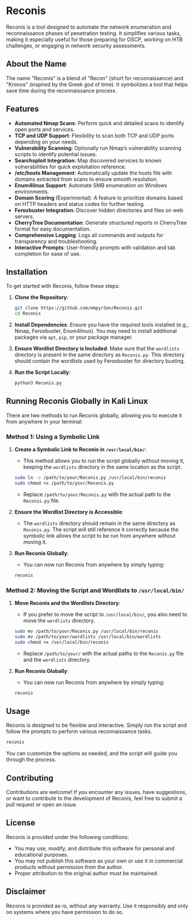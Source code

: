 
# Reconis

Reconis is a tool designed to automate the network enumeration and reconnaissance phases of penetration testing. It simplifies various tasks, making it especially useful for those preparing for OSCP, working on HTB challenges, or engaging in network security assessments.

## About the Name
The name "Reconis" is a blend of "Recon" (short for reconnaissance) and "Kronos" (inspired by the Greek god of time). It symbolizes a tool that helps save time during the reconnaissance process.

## Features

- **Automated Nmap Scans**: Perform quick and detailed scans to identify open ports and services.
- **TCP and UDP Support**: Flexibility to scan both TCP and UDP ports depending on your needs.
- **Vulnerability Scanning**: Optionally run Nmap’s vulnerability scanning scripts to identify potential issues.
- **Searchsploit Integration**: Map discovered services to known vulnerabilities for quick exploitation reference.
- **/etc/hosts Management**: Automatically update the hosts file with domains extracted from scans to ensure smooth resolution.
- **Enum4linux Support**: Automate SMB enumeration on Windows environments.
- **Domain Scoring** (Experimental): A feature to prioritize domains based on HTTP headers and status codes for further testing.
- **Feroxbuster Integration**: Discover hidden directories and files on web servers.
- **CherryTree Documentation**: Generate structured reports in CherryTree format for easy documentation.
- **Comprehensive Logging**: Logs all commands and outputs for transparency and troubleshooting.
- **Interactive Prompts**: User-friendly prompts with validation and tab completion for ease of use.

## Installation

To get started with Reconis, follow these steps:

1. **Clone the Repository**:
    ```bash
    git clone https://github.com/empyr3an/Reconis.git
    cd Reconis
    ```

2. **Install Dependencies**:
    Ensure you have the required tools installed (e.g., Nmap, Feroxbuster, Enum4linux). You may need to install additional packages via `apt`, `pip`, or your package manager.

3. **Ensure Wordlist Directory is Included**:
    Make sure that the `wordlists` directory is present in the same directory as `Reconis.py`. This directory should contain the wordlists used by Feroxbuster for directory busting.

4. **Run the Script Locally**:
    ```bash
    python3 Reconis.py
    ```

## Running Reconis Globally in Kali Linux

There are two methods to run Reconis globally, allowing you to execute it from anywhere in your terminal:

### Method 1: Using a Symbolic Link

1. **Create a Symbolic Link to Reconis in `/usr/local/bin/`**:
    - This method allows you to run the script globally without moving it, keeping the `wordlists` directory in the same location as the script.
    ```bash
    sudo ln -s /path/to/your/Reconis.py /usr/local/bin/reconis
    sudo chmod +x /path/to/your/Reconis.py
    ```
    - Replace `/path/to/your/Reconis.py` with the actual path to the `Reconis.py` file.

2. **Ensure the Wordlist Directory is Accessible**:
    - The `wordlists` directory should remain in the same directory as `Reconis.py`. The script will still reference it correctly because the symbolic link allows the script to be run from anywhere without moving it.

3. **Run Reconis Globally**:
    - You can now run Reconis from anywhere by simply typing:
    ```bash
    reconis
    ```

### Method 2: Moving the Script and Wordlists to `/usr/local/bin/`

1. **Move Reconis and the Wordlists Directory**:
    - If you prefer to move the script to `/usr/local/bin/`, you also need to move the `wordlists` directory.
    ```bash
    sudo mv /path/to/your/Reconis.py /usr/local/bin/reconis
    sudo mv /path/to/your/wordlists /usr/local/bin/wordlists
    sudo chmod +x /usr/local/bin/reconis
    ```
    - Replace `/path/to/your/` with the actual paths to the `Reconis.py` file and the `wordlists` directory.

2. **Run Reconis Globally**:
    - You can now run Reconis from anywhere by simply typing:
    ```bash
    reconis
    ```

## Usage

Reconis is designed to be flexible and interactive. Simply run the script and follow the prompts to perform various reconnaissance tasks.

```bash
reconis
```

You can customize the options as needed, and the script will guide you through the process.

## Contributing

Contributions are welcome! If you encounter any issues, have suggestions, or want to contribute to the development of Reconis, feel free to submit a pull request or open an issue.

## License

Reconis is provided under the following conditions:

- You may use, modify, and distribute this software for personal and educational purposes.
- You may not publish this software as your own or use it in commercial products without permission from the author.
- Proper attribution to the original author must be maintained.

## Disclaimer

Reconis is provided as-is, without any warranty. Use it responsibly and only on systems where you have permission to do so.
